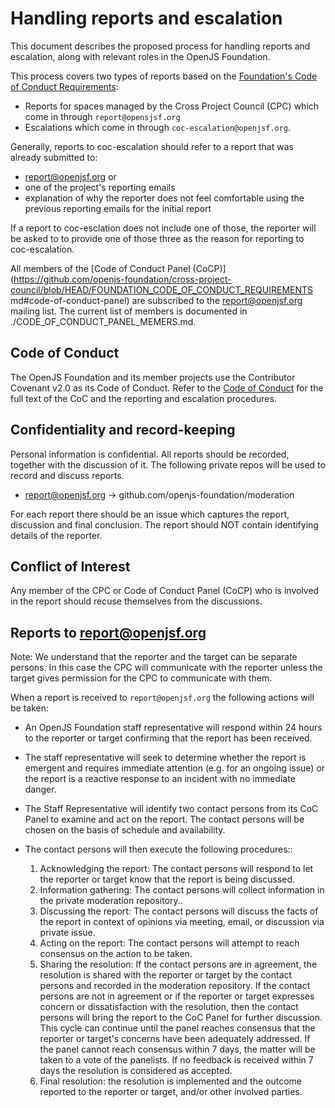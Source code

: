 # Handling reports and escalation
This document describes the proposed process for handling reports and escalation, along with relevant roles in the OpenJS Foundation.

This process covers two types of reports based on the [Foundation's Code of Conduct Requirements](https://github.com/openjs-foundation/cross-project-council/blob/HEAD/conduct/FOUNDATION_CODE_OF_CONDUCT_REQUIREMENTS.md):

* Reports for spaces managed by the Cross Project Council (CPC) which come in through `report@opensjsf.org`
* Escalations which come in through `coc-escalation@openjsf.org`.

Generally, reports to coc-escalation should refer to a report that was already submitted to:

* report@openjsf.org or
* one of the project's reporting emails
* explanation of why the reporter does not feel comfortable using the previous reporting emails for the initial report

If a report to coc-esclation does not include one of those, the reporter will be asked to to provide one of those three as the
reason for reporting to coc-escalation.

All members of the [Code of Conduct Panel (CoCP)](https://github.com/openjs-foundation/cross-project-council/blob/HEAD/FOUNDATION_CODE_OF_CONDUCT_REQUIREMENTS md#code-of-conduct-panel) are subscribed to the report@openjsf.org mailing list.
The current list of members is documented in ./CODE_OF_CONDUCT_PANEL_MEMERS.md.

## Code of Conduct

The OpenJS Foundation and its member projects use the Contributor Covenant v2.0 as its Code of Conduct. Refer to the [Code of Conduct](https://github.com/openjs-foundation/cross-project-council/blob/HEAD/CODE_OF_CONDUCT.md) for the full text of the CoC and the reporting and escalation procedures.

## Confidentiality and record-keeping
Personal information is confidential. All reports should be recorded, together with the discussion of it. The following private repos will be used to record and discuss reports.

* report@openjsf.org -> github.com/openjs-foundation/moderation


For each report there should be an issue which captures the report, discussion and final conclusion. The report should NOT contain identifying details of the reporter.

## Conflict of Interest

Any member of the CPC or Code of Conduct Panel (CoCP) who is involved in the report should recuse themselves from the discussions.

## Reports to report@openjsf.org

Note: We understand that the reporter and the target can be separate persons. In this case the CPC will communicate with the reporter unless the target gives permission for the CPC to communicate with them.

When a report is received to `report@openjsf.org` the following actions will be taken:
   * An OpenJS Foundation staff representative will respond within 24 hours to the reporter or target confirming that the report has been received. 
   * The staff representative will seek to determine whether the report is emergent and requires immediate attention (e.g. for an ongoing issue) or the report is a reactive response to an incident with no immediate danger. 

   * The Staff Representative will identify two contact persons from its CoC Panel to examine and act on the report. The contact persons will be chosen on the basis of schedule and availability.
   * The contact persons will then execute the following procedures::
     1. Acknowledging the report: The contact persons will respond to let the reporter or target know that the report is being discussed.
     1. Information gathering: The contact persons will collect information in the private moderation repository..
     1. Discussing the report: The contact persons will discuss the facts of the report in context of opinions via meeting, email, or discussion via private issue.
     1. Acting on the report: The contact persons will attempt to reach consensus on the action to be taken.
     1. Sharing the resolution: If the contact persons are in agreement, the resolution is shared with the reporter or target by the contact persons and recorded in the moderation repository. If the contact persons are not in agreement or if the reporter or target expresses concern or dissatisfaction with the resolution,  then the contact persons will bring the report to the CoC Panel  for further discussion. This cycle can continue until the panel reaches consensus that the reporter or target's concerns have been adequately addressed. If the panel cannot reach consensus within 7 days, the matter will be taken to a vote of the panelists. If no feedback is received within 7 days the resolution is considered as accepted. 
     1. Final resolution: the resolution is implemented and the outcome reported to the reporter or target, and/or other involved parties.
